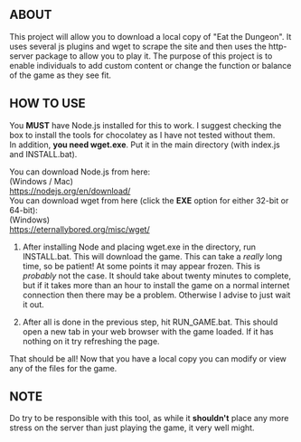 <h2>ABOUT</h2>
This project will allow you to download a local copy of "Eat the Dungeon". It uses several js plugins and wget to scrape the site and then uses the http-server package to allow you to play it. The purpose of this project is to enable individuals to add custom content or change the function or balance of the game as they see fit.

<h2>HOW TO USE</h2>

You **MUST** have Node.js installed for this to work. I suggest checking the box to install the tools for chocolatey as I have not tested without them.<br>
In addition, **you need wget.exe**. Put it in the main directory (with index.js and INSTALL.bat).

You can download Node.js from here:<br>
(Windows / Mac) <br>
https://nodejs.org/en/download/ <br>
You can download wget from here (click the **EXE** option for either 32-bit or 64-bit):<br>
(Windows) <br>
https://eternallybored.org/misc/wget/ <br>

1. After installing Node and placing wget.exe in the directory, run INSTALL.bat. This will download the game. This can take a *really* long time, so be patient! At some points it may appear frozen. This is *probably* not the case. It should take about twenty minutes to complete, but if it takes more than an hour to install the game on a normal internet connection then there may be a problem. Otherwise I advise to just wait it out.

2. After all is done in the previous step, hit RUN_GAME.bat. This should open a new tab in your web browser with the game loaded. If it has nothing on it try refreshing the page.


That should be all! Now that you have a local copy you can modify or view any of the files for the game. 

<h2>NOTE</h2>
Do try to be responsible with this tool, as while it <b>shouldn't</b> place any more stress on the server than just playing the game, it very well might.
